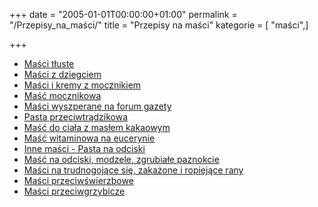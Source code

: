 +++
date = "2005-01-01T00:00:00+01:00"
permalink = "/Przepisy_na_maści/"
title = "Przepisy na maści"
kategorie = [ "maści",]

+++

-   [Maści tłuste](/atopedia/Maści_tłuste "wikilink")
-   [Maści z dziegciem](/atopedia/Maści_z_dziegciem "wikilink")
-   [Maści i kremy z mocznikiem](/atopedia/Maści_i_kremy_z_mocznikiem "wikilink")
-   [Maść mocznikowa](/atopedia/Maść_mocznikowa "wikilink")
-   [Maści wyszperane na forum gazety](/atopedia/Maści_wyszperane_na_forum_gazety "wikilink")
-   [Pasta przeciwtrądzikowa](/atopedia/Pasta_przeciwtrądzikowa "wikilink")
-   [Maść do ciała z masłem kakaowym](/atopedia/Maść_do_ciała_z_masłem_kakaowym "wikilink")
-   [Maść witaminowa na eucerynie](/atopedia/Maść_witaminowa_na_eucerynie "wikilink")
-   [Inne maści - Pasta na odciski](/Inne_maści_-_Pasta_na_odciski "wikilink")
-   [Maść na odciski, modzele, zgrubiałe paznokcie](/Maść_na_odciski,_modzele,_zgrubiałe_paznokcie "wikilink")
-   [Maści na trudnogojące się, zakażone i ropiejące rany](/Maści_na_trudnogojące_się,_zakażone_i_ropiejące_rany "wikilink")
-   [Maści przeciwświerzbowe](/atopedia/Maści_przeciwświerzbowe "wikilink")
-   [Maści przeciwgrzybicze](/atopedia/Maści_przeciwgrzybicze "wikilink")
